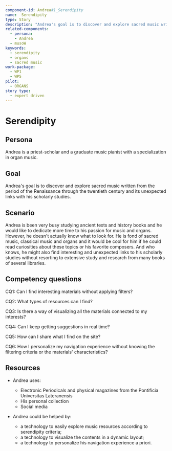 ```yaml
---
component-id: Andrea#1_Serendipity
name:  Serendipity 
type: Story
description: "Andrea's goal is to discover and explore sacred music written from the period of the Renaissance through the twentieth century and its unexpected links with his scholarly studies."
related-components:
  - persona: 
    - Andrea
  - musoW
keywords: 
  - serendipity
  - organs
  - sacred music
work-package:
  - WP1
  - WP5
pilot:
  - ORGANS
story type:
  - expert driven
---
```


# Serendipity

## Persona
Andrea is a priest-scholar and a graduate music pianist with a specialization in organ music. 

## Goal
Andrea's goal is to discover and explore sacred music written from the period of the Renaissance through the twentieth century and its unexpected links with his scholarly studies.

## Scenario  
Andrea is been very busy studying ancient texts and history books and he would like to dedicate more time to his passion for music and organs. However, he doesn't actually know what to look for. He is fond of sacred music, classical music and organs and it would be cool for him if he could read curiosities about these topics or his favorite composers. And who knows, he might also find interesting and unexpected links to his scholarly studies without resorting to extensive study and research from many books of several libraries. 

## Competency questions 

CQ1: Can I find interesting materials without applying filters?

CQ2: What types of resources can I find?

CQ3: Is there a way of visualizing all the materials connected to my interests?

CQ4: Can I keep getting suggestions in real time?

CQ5: How can I share what I find on the site?

CQ6: How I personalize my navigation experience without knowing the filtering criteria or the materials' characteristics? 


## Resources
- Andrea uses:
  - Electronic Periodicals and physical magazines from the Pontificia Universitas Lateranensis
  - His personal collection
  - Social media
  
- Andrea could be helped by:
  - a technology to easily explore music resources according to serendipity criteria;
  - a technology to visualize the contents in a dynamic layout;
  - a technology to personalize his navigation experience a priori. 